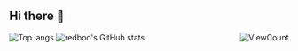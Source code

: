 ## Hi there 👋

<img align="right" alt="ViewCount" src="https://views.whatilearened.today/views/github/redboo/redboo.svg" />

<!--
**redboo/redboo** is a ✨ _special_ ✨ repository because its `README.md` (this file) appears on your GitHub profile.

Here are some ideas to get you started:

- 🔭 I’m currently working on ...
- 🌱 I’m currently learning ...
- 👯 I’m looking to collaborate on ...
- 🤔 I’m looking for help with ...
- 💬 Ask me about ...
- 📫 How to reach me: ...
- 😄 Pronouns: ...
- ⚡ Fun fact: ...
-->

![Top langs](https://github-readme-stats.vercel.app/api/top-langs/?username=redboo&layout=compact&&theme=tokyonight)
![redboo's GitHub stats](https://github-readme-stats.vercel.app/api?username=redboo&show_icons=true&theme=tokyonight)

